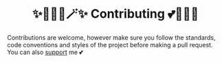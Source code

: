 <h1 align="center">✨🧚🏻‍♀️🪄✨ Contributing 💕🦄🌈🏰</h1>

Contributions are welcome, however make sure you follow the standards, code conventions and styles of the project before making a pull request.  You can also [support](https://github.com/XiMatriarx/.github/blob/matrix/support.md) me 💕
